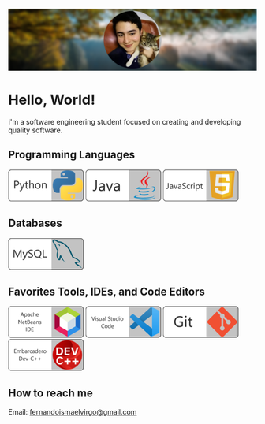 ![BackGround](https://github.com/fismael21/fismael21/blob/main/img/OhItsMe.png)

# Hello, World!

I'm a software engineering student focused on creating and developing quality software.

## Programming Languages

![Python](https://github.com/fismael21/fismael21/blob/main/img/Python-64.png)
![Java](https://github.com/fismael21/fismael21/blob/main/img/Java-64.png)
![JavaScript](https://github.com/fismael21/fismael21/blob/main/img/JS-64.png)

## Databases

![MySQL](https://github.com/fismael21/fismael21/blob/main/img/MySQL-64.png)

## Favorites Tools, IDEs, and Code Editors

![NetBeans](https://github.com/fismael21/fismael21/blob/main/img/NetBeans-64.png)
![VSC](https://github.com/fismael21/fismael21/blob/main/img/VSC-64.png)
![Git](https://github.com/fismael21/fismael21/blob/main/img/Git-64.png)
![EmbarcaderoCpp](https://github.com/fismael21/fismael21/blob/main/img/Emb-64.png)

## How to reach me
Email: fernandoismaelvirgo@gmail.com





<!--
**fismael21/fismael21** is a ✨ _special_ ✨ repository because its `README.md` (this file) appears on your GitHub profile.

Here are some ideas to get you started:

- 🔭 I’m currently working on ...
- 🌱 I’m currently learning ...
- 👯 I’m looking to collaborate on ...
- 🤔 I’m looking for help with ...
- 💬 Ask me about ...
- 📫 How to reach me: ...
- 😄 Pronouns: ...
- ⚡ Fun fact: ...
-->
